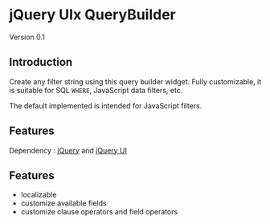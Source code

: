 jQuery UIx QueryBuilder
==================
Version 0.1

Introduction
------------

Create any filter string using this query builder widget. Fully customizable, it is suitable for SQL `WHERE`,
JavaScript data filters, etc.

The default implemented is intended for JavaScript filters.

Features
------------

Dependency : [jQuery](http://jquery.com/) and [jQuery UI](http://jqueryui.com/)

Features
------------

- localizable
- customize available fields
- customize clause operators and field operators
